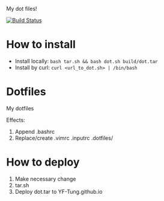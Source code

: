 My dot files!

[![Build Status](https://travis-ci.org/YF-Tung/Dotfiles.svg?branch=master)](https://travis-ci.org/YF-Tung/Dotfiles)

# How to install
* Install locally: `bash tar.sh && bash dot.sh build/dot.tar`
* Install by curl: `curl <url_to_dot.sh> | /bin/bash`

# Dotfiles
My dotfiles

Effects:
1. Append .bashrc
2. Replace/create .vimrc .inputrc .dotfiles/

# How to deploy
1. Make necessary change
2. tar.sh
3. Deploy dot.tar to YF-Tung.github.io
